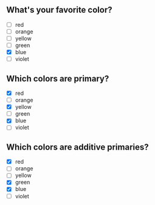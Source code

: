 ## What's your favorite color?

- [ ] red
- [ ] orange
- [ ] yellow
- [ ] green
- [x] blue
- [ ] violet

## Which colors are primary?

- [x] red
- [ ] orange
- [x] yellow
- [ ] green
- [x] blue
- [ ] violet

## Which colors are additive primaries?

- [x] red
- [ ] orange
- [ ] yellow
- [x] green
- [x] blue
- [ ] violet